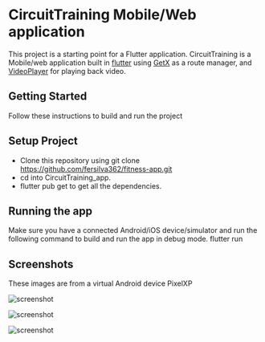 # CircuitTraining Mobile/Web application

This project is a starting point for a Flutter application. CircuitTraining is a Mobile/web application built in [flutter](https://flutter.dev/?gclid=CjwKCAjw3oqoBhAjEiwA_UaLtjMOM-9oW1E0kgXzdbBEu78dUJy5AziNKSh4F7gr_mlctzlfvtXW6hoCiAcQAvD_BwE&gclsrc=aw.ds) using [GetX](https://pub.dev/packages/get) as a route manager, and [VideoPlayer](https://pub.dev/packages/video_player) for playing back video.

## Getting Started
Follow these instructions to build and run the project

## Setup Project
-	Clone this repository using git clone https://github.com/fersilva362/fitness-app.git 
-	cd into CircuitTraining_app.
-	flutter pub get to get all the dependencies.
  
## Running the app
Make sure you have a connected Android/iOS device/simulator and run the following command to build and run the app in debug mode.
flutter run

## Screenshots 
These images are from a virtual Android device PixelXP

![screenshot](https://github.com/fersilva362/fitness-app/assets/78646102/9eddb3a0-2459-4353-a455-35f6f51c5228)

![screenshot](https://github.com/fersilva362/fitness-app/assets/78646102/53223aa0-03c8-4527-a0ec-684eaba98201)

![screenshot](https://github.com/fersilva362/fitness-app/assets/78646102/43059b74-e5c6-47ef-a7c9-392cfe175869)


